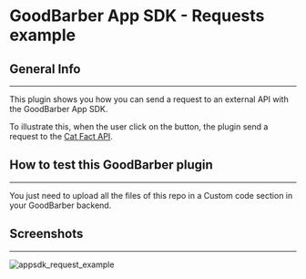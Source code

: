 GoodBarber App SDK - Requests example
======================
## General Info
***
This plugin shows you how you can send a request to an external API with the GoodBarber App SDK.

To illustrate this, when the user click on the button, the plugin send a request to the [Cat Fact API](https://docs.woocommerce.com/document/woocommerce-rest-api/).

## How to test this GoodBarber plugin
***
You just need to upload all the files of this repo in a Custom code section in your GoodBarber backend.

## Screenshots
***
![appsdk_request_example](https://github.com/goodbarber/appsdk_request_example/assets/3242900/6edf24ad-b5d8-433a-89c4-6d329d756c3b)

